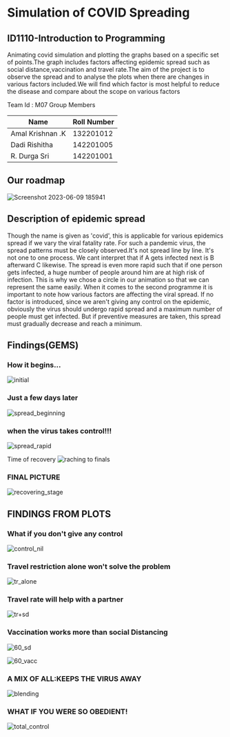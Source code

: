 # Simulation of COVID Spreading
## ID1110-Introduction to Programming
Animating covid simulation and plotting the graphs based on a specific set of points.The graph includes factors affecting epidemic spread such as social distance,vaccination and travel rate.The aim of the project is to observe the spread and to analyse the plots when there are changes in various factors included.We will find which factor is most helpful to reduce the disease and compare about the scope on various factors

Team Id : M07
Group Members

| Name              | Roll Number | 
| -------------     | ------------|
| Amal Krishnan .K  |  132201012  |
| Dadi Rishitha     |  142201005  |
| R. Durga Sri      |  142201001  |

  ## Our roadmap

![Screenshot 2023-06-09 185941](https://github.com/amaliitpkd/Pandemic-Pulse-COVID-Simulation-and-factor-analysis/assets/133376670/53a1d4c6-7a1c-466d-9acd-b006a50bd846)

## Description of epidemic spread
Though the name is given as 'covid', this is applicable for various epidemics spread if we vary the viral fatality rate. For such a pandemic virus, the spread patterns must be closely observed.It's not spread line by line. It's not one to one process. We cant interpret that if A gets infected next is B afterward C likewise. The spread is even more rapid such that if one person gets infected, a huge number of people around him are at high risk of infection. This is why we chose a circle in our animation so that we can represent the same easily. When it comes to the second programme it is important to note how various factors are affecting the viral spread. If no factor is introduced, since we aren't giving any control on the epidemic, obviously the virus should undergo rapid spread and a maximum number of people must get infected. But if preventive measures are taken, this spread must gradually decrease and reach a minimum.

## Findings(GEMS)
### How it begins...
![initial](https://github.com/amaliitpkd/Pandemic-Pulse-COVID-Simulation-and-factor-analysis/assets/133376670/d148d4bc-e071-4c82-aa53-bef63f5e9740)
### Just a few days later
![spread_beginning](https://github.com/amaliitpkd/Pandemic-Pulse-COVID-Simulation-and-factor-analysis/assets/133376670/8fe0f555-6ac6-46bc-8ce3-25c380d67c24)
### when the virus takes control!!!
![spread_rapid](https://github.com/amaliitpkd/Pandemic-Pulse-COVID-Simulation-and-factor-analysis/assets/133376670/44d021e0-fd1d-4e9a-a925-100630c49dbe)

Time of recovery
![raching to finals](https://github.com/amaliitpkd/Pandemic-Pulse-COVID-Simulation-and-factor-analysis/assets/133376670/c344887a-3176-4532-bd12-0f294f2efa8b)

### FINAL PICTURE
![recovering_stage](https://github.com/amaliitpkd/Pandemic-Pulse-COVID-Simulation-and-factor-analysis/assets/133376670/30a9c2e5-be62-44c2-91c3-38dd0f8d015c)

## FINDINGS FROM PLOTS
###  What if you don't give any control
![control_nil](https://github.com/amaliitpkd/Pandemic-Pulse-COVID-Simulation-and-factor-analysis/assets/133376670/c44cd572-cdc6-4275-a342-229712c118ce)
### Travel restriction alone won't solve the problem
![tr_alone](https://github.com/amaliitpkd/Pandemic-Pulse-COVID-Simulation-and-factor-analysis/assets/133376670/574ffc5b-860e-4d5d-8aa6-30bf14945991)

### Travel rate will help with a partner
![tr+sd](https://github.com/amaliitpkd/Pandemic-Pulse-COVID-Simulation-and-factor-analysis/assets/133376670/f149914b-5e78-40ef-b982-f7195ee591b4)

### Vaccination works more than social Distancing
![60_sd](https://github.com/amaliitpkd/Pandemic-Pulse-COVID-Simulation-and-factor-analysis/assets/133376670/0d1558e5-ae8c-4697-b9f0-51e9bdfe5c37)

![60_vacc](https://github.com/amaliitpkd/Pandemic-Pulse-COVID-Simulation-and-factor-analysis/assets/133376670/025d0569-36f8-4890-8a45-aafe5eb810f9)
### A MIX OF ALL:KEEPS THE VIRUS AWAY
![blending](https://github.com/amaliitpkd/Pandemic-Pulse-COVID-Simulation-and-factor-analysis/assets/133376670/e188cd59-e8a7-43d7-9a16-58479867c45a)

### WHAT IF YOU WERE SO OBEDIENT!
![total_control](https://github.com/amaliitpkd/Pandemic-Pulse-COVID-Simulation-and-factor-analysis/assets/133376670/74d5c718-f6d1-4478-bbca-307adf4a6520)

